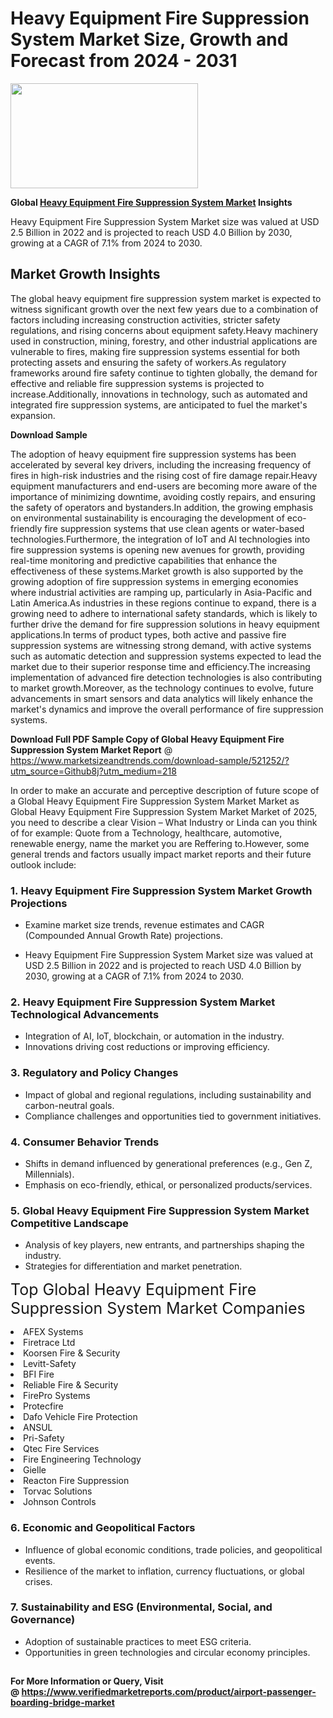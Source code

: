 <H1>Heavy Equipment Fire Suppression System Market Size, Growth and Forecast from 2024 - 2031</H1><img class="aligncenter size-medium wp-image-584254" src="https://thirdeyenews.in/wp-content/uploads/2024/09/Global-Market-Research-300x168.jpeg" alt="" width="300" height="168" /><p><strong>Global&nbsp;<a href="https://www.marketsizeandtrends.com/download-sample/521252/?utm_source=Github8j?utm_medium=218">Heavy Equipment Fire Suppression System Market</a> Insights</strong></p><p>Heavy Equipment Fire Suppression System Market size was valued at USD 2.5 Billion in 2022 and is projected to reach USD 4.0 Billion by 2030, growing at a CAGR of 7.1% from 2024 to 2030.</p><p><h2>Market Growth Insights</h2> <p>The global heavy equipment fire suppression system market is expected to witness significant growth over the next few years due to a combination of factors including increasing construction activities, stricter safety regulations, and rising concerns about equipment safety.Heavy machinery used in construction, mining, forestry, and other industrial applications are vulnerable to fires, making fire suppression systems essential for both protecting assets and ensuring the safety of workers.As regulatory frameworks around fire safety continue to tighten globally, the demand for effective and reliable fire suppression systems is projected to increase.Additionally, innovations in technology, such as automated and integrated fire suppression systems, are anticipated to fuel the market's expansion.</p> <p><strong>Download Sample</strong></p> <p>The adoption of heavy equipment fire suppression systems has been accelerated by several key drivers, including the increasing frequency of fires in high-risk industries and the rising cost of fire damage repair.Heavy equipment manufacturers and end-users are becoming more aware of the importance of minimizing downtime, avoiding costly repairs, and ensuring the safety of operators and bystanders.In addition, the growing emphasis on environmental sustainability is encouraging the development of eco-friendly fire suppression systems that use clean agents or water-based technologies.Furthermore, the integration of IoT and AI technologies into fire suppression systems is opening new avenues for growth, providing real-time monitoring and predictive capabilities that enhance the effectiveness of these systems.Market growth is also supported by the growing adoption of fire suppression systems in emerging economies where industrial activities are ramping up, particularly in Asia-Pacific and Latin America.As industries in these regions continue to expand, there is a growing need to adhere to international safety standards, which is likely to further drive the demand for fire suppression solutions in heavy equipment applications.In terms of product types, both active and passive fire suppression systems are witnessing strong demand, with active systems such as automatic detection and suppression systems expected to lead the market due to their superior response time and efficiency.The increasing implementation of advanced fire detection technologies is also contributing to market growth.Moreover, as the technology continues to evolve, future advancements in smart sensors and data analytics will likely enhance the market's dynamics and improve the overall performance of fire suppression systems.<p><span class=""><strong>Download Full PDF Sample Copy of Global Heavy Equipment Fire Suppression System Market Report</strong> @ <a href="https://www.marketsizeandtrends.com/download-sample/521252/?utm_source=Github8j?utm_medium=218" target="_blank">https://www.marketsizeandtrends.com/download-sample/521252/?utm_source=Github8j?utm_medium=218</a></span></p><p>In order to make an accurate and perceptive description of future scope of a Global&nbsp;Heavy Equipment Fire Suppression System Market Market as Global&nbsp;Heavy Equipment Fire Suppression System Market Market of 2025, you need to describe a clear Vision &ndash; What Industry or Linda can you think of for example: Quote from a Technology, healthcare, automotive, renewable energy, name the market you are Reffering to.However, some general trends and factors usually impact market reports and their future outlook include:</p><h3>1.&nbsp;<strong>Heavy Equipment Fire Suppression System Market Growth Projections</strong></h3><ul><li>Examine market size trends, revenue estimates and CAGR (Compounded Annual Growth Rate) projections.</li><li><p>Heavy Equipment Fire Suppression System Market size was valued at USD 2.5 Billion in 2022 and is projected to reach USD 4.0 Billion by 2030, growing at a CAGR of 7.1% from 2024 to 2030.</p></li></ul><h3>2.&nbsp;<strong>Heavy Equipment Fire Suppression System Market Technological Advancements</strong></h3><ul><li>Integration of AI, IoT, blockchain, or automation in the industry.</li><li>Innovations driving cost reductions or improving efficiency.</li></ul><h3>3.&nbsp;<strong>Regulatory and Policy Changes</strong></h3><ul><li>Impact of global and regional regulations, including sustainability and carbon-neutral goals.</li><li>Compliance challenges and opportunities tied to government initiatives.</li></ul><h3>4.&nbsp;<strong>Consumer Behavior Trends</strong></h3><ul><li>Shifts in demand influenced by generational preferences (e.g., Gen Z, Millennials).</li><li>Emphasis on eco-friendly, ethical, or personalized products/services.</li></ul><h3>5.&nbsp;<strong>Global Heavy Equipment Fire Suppression System Market Competitive Landscape</strong></h3><ul><li>Analysis of key players, new entrants, and partnerships shaping the industry.</li><li>Strategies for differentiation and market penetration.</li></ul><p data-pm-slice="1 1 []"><span style="color: inherit; font-family: inherit; font-size: 25px;">Top Global Heavy Equipment Fire Suppression System Market Companies</span></p><div class="" data-test-id=""><p><li>AFEX Systems</li><li> Firetrace Ltd</li><li> Koorsen Fire & Security</li><li> Levitt-Safety</li><li> BFI Fire</li><li> Reliable Fire & Security</li><li> FirePro Systems</li><li> Protecfire</li><li> Dafo Vehicle Fire Protection</li><li> ANSUL</li><li> Pri-Safety</li><li> Qtec Fire Services</li><li> Fire Engineering Technology</li><li> Gielle</li><li> Reacton Fire Suppression</li><li> Torvac Solutions</li><li> Johnson Controls</li></p></div><h3>6.&nbsp;<strong>Economic and Geopolitical Factors</strong></h3><ul><li>Influence of global economic conditions, trade policies, and geopolitical events.</li><li>Resilience of the market to inflation, currency fluctuations, or global crises.</li></ul><h3>7.&nbsp;<strong>Sustainability and ESG (Environmental, Social, and Governance)</strong></h3><ul><li>Adoption of sustainable practices to meet ESG criteria.</li><li>Opportunities in green technologies and circular economy principles.</li></ul><h2><strong style="font-size: 14px;">For More Information or Query, Visit @&nbsp;</strong><a style="background-color: #ffffff; font-size: 14px;" href="https://www.marketsizeandtrends.com/report/heavy-equipment-fire-suppression-system-market/" target="_blank">https://www.verifiedmarketreports.com/product/airport-passenger-boarding-bridge-market</a></h2>